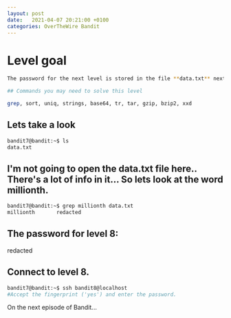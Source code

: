 ```yaml
---
layout: post
date:   2021-04-07 20:21:00 +0100
categories: OverTheWire Bandit
---
```


# Level goal
```bash
The password for the next level is stored in the file **data.txt** next to the word **millionth**

## Commands you may need to solve this level

grep, sort, uniq, strings, base64, tr, tar, gzip, bzip2, xxd
```

## Lets take a look
```bash
bandit7@bandit:~$ ls
data.txt
```

## I'm not going to open the data.txt file here.. There's a lot of info in it... So lets look at the word millionth.

```bash
bandit7@bandit:~$ grep millionth data.txt
millionth       redacted

```

## The password for level 8:

redacted


## Connect to level 8.
```bash
bandit7@bandit:~$ ssh bandit8@localhost
#Accept the fingerprint ('yes') and enter the password.
```

On the next episode of Bandit...
